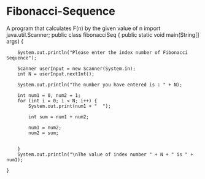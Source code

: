 # Fibonacci-Sequence
A program that calculates F(n) by the given value of n
import java.util.Scanner;
public class fibonacciSeq {
    public static void main(String[] args) {

        System.out.println("Please enter the index number of Fibonacci Sequence");

        Scanner userInput = new Scanner(System.in);
        int N = userInput.nextInt();

        System.out.println("The number you have entered is : " + N);

        int num1 = 0, num2 = 1;
        for (int i = 0; i < N; i++) {
            System.out.print(num1 + "  ");

            int sum = num1 + num2;

            num1 = num2;
            num2 = sum;


        }
        System.out.println("\nThe value of index number " + N + " is " + num1);

    }
